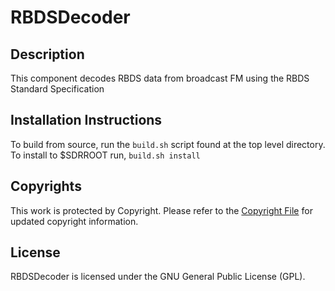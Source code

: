 # RBDSDecoder

## Description

This component decodes RBDS data from broadcast FM using the RBDS Standard Specification

## Installation Instructions
To build from source, run the `build.sh` script found at the top level directory. To install to $SDRROOT run, `build.sh install` 
 

## Copyrights

This work is protected by Copyright. Please refer to the [Copyright File](COPYRIGHT) for updated copyright information.

## License

RBDSDecoder is licensed under the GNU General Public License (GPL).